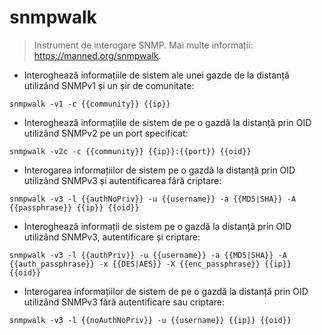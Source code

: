 # snmpwalk

> Instrument de interogare SNMP.
> Mai multe informații: <https://manned.org/snmpwalk>.

- Interoghează informațiile de sistem ale unei gazde de la distanță utilizând SNMPv1 și un șir de comunitate:

`snmpwalk -v1 -c {{community}} {{ip}}`

- Interoghează informațiile de sistem de pe o gazdă la distanță prin OID utilizând SNMPv2 pe un port specificat:

`snmpwalk -v2c -c {{community}} {{ip}}:{{port}} {{oid}}`

- Interogarea informațiilor de sistem pe o gazdă la distanță prin OID utilizând SNMPv3 și autentificarea fără criptare:

`snmpwalk -v3 -l {{authNoPriv}} -u {{username}} -a {{MD5|SHA}} -A {{passphrase}} {{ip}} {{oid}}`

- Interoghează informații de sistem pe o gazdă la distanță prin OID utilizând SNMPv3, autentificare și criptare:

`snmpwalk -v3 -l {{authPriv}} -u {{username}} -a {{MD5|SHA}} -A {{auth_passphrase}} -x {{DES|AES}} -X {{enc_passphrase}} {{ip}} {{oid}}`

- Interogarea informațiilor de sistem de pe o gazdă la distanță prin OID utilizând SNMPv3 fără autentificare sau criptare:

`snmpwalk -v3 -l {{noAuthNoPriv}} -u {{username}} {{ip}} {{oid}}`
